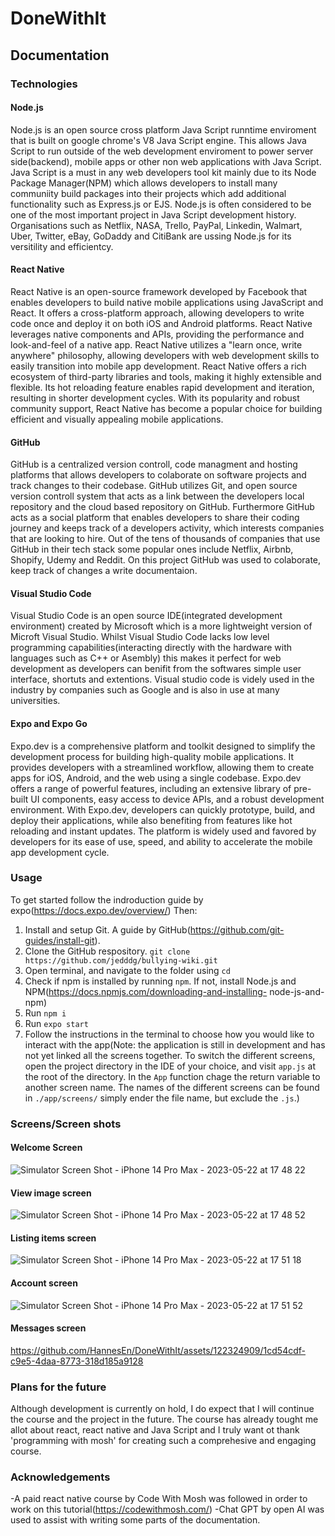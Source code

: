 # DoneWithIt

## Documentation

### Technologies
#### Node.js
Node.js is an open source cross platform Java Script runntime enviroment that is built on google chrome's V8 Java Script engine. This allows Java Script to run outside of the web development enviroment to power server side(backend), mobile apps or other non web applications with Java Script.
Java Script is a must in any web developers tool kit mainly due to its Node Package Manager(NPM) which allows developers to install many communiity build packages into their projects which add additional functionality such as Express.js or EJS. Node.js is often considered to be one of the most important project in Java Script development history.
Organisations such as Netflix, NASA, Trello, PayPal, Linkedin, Walmart, Uber, Twitter, eBay, GoDaddy and CitiBank are ussing Node.js for its versitility and efficientcy. 

#### React Native
React Native is an open-source framework developed by Facebook that enables developers to build native mobile applications using JavaScript and React. It offers a cross-platform approach, allowing developers to write code once and deploy it on both iOS and Android platforms. React Native leverages native components and APIs, providing the performance and look-and-feel of a native app.
React Native utilizes a "learn once, write anywhere" philosophy, allowing developers with web development skills to easily transition into mobile app development. React Native offers a rich ecosystem of third-party libraries and tools, making it highly extensible and flexible. Its hot reloading feature enables rapid development and iteration, resulting in shorter development cycles.
With its popularity and robust community support, React Native has become a popular choice for building efficient and visually appealing mobile applications.

#### GitHub
GitHub is a centralized version controll, code managment and hosting platforms that allows developers to colaborate on software projects and track changes to their codebase. GitHub utilizes Git, and open source version controll system that acts as a link between the developers local repository and the cloud based repository on GitHub.
Furthermore GitHub acts as a social platform that enables developers to share their coding journey and keeps track of a developers activity, which interests companies that are looking to hire.
Out of the tens of thousands of companies that use GitHub in their tech stack some popular ones include Netflix, Airbnb, Shopify, Udemy and Reddit.
On this project GitHub was used to colaborate, keep track of changes a write documentaion. 

#### Visual Studio Code
Visual Studio Code is an open source IDE(integrated development environment) created by Microsoft which is a more lightweight version of Microft Visual Studio.
Whilst Visual Studio Code lacks low level programming capabilities(interacting directly with the hardware with languages such as C++ or Asembly) this makes it perfect for web development as developers can benifit from the softwares simple user interface, shortuts and extentions. 
Visual studio code is videly used in the industry by companies such as Google and is also in use at many universities.

#### Expo and Expo Go
Expo.dev is a comprehensive platform and toolkit designed to simplify the development process for building high-quality mobile applications. It provides developers with a streamlined workflow, allowing them to create apps for iOS, Android, and the web using a single codebase. Expo.dev offers a range of powerful features, including an extensive library of pre-built UI components, easy access to device APIs, and a robust development environment.
With Expo.dev, developers can quickly prototype, build, and deploy their applications, while also benefiting from features like hot reloading and instant updates.
The platform is widely used and favored by developers for its ease of use, speed, and ability to accelerate the mobile app development cycle.


### Usage
To get started follow the indroduction guide by expo(https://docs.expo.dev/overview/) Then:
  1. Install and setup Git. A guide by GitHub(https://github.com/git-guides/install-git).
  2. Clone the GitHub respository. ```` git clone https://github.com/jedddg/bullying-wiki.git ```` 
  3. Open terminal, and navigate to the folder using ````cd````
  4. Check if npm is installed by running ````npm````. If not, install Node.js and NPM(https://docs.npmjs.com/downloading-and-installing-     node-js-and-npm)
  5. Run ````npm i````
  6. Run ````expo start````
  7. Follow the instructions in the terminal to choose how you would like to interact with the app(Note: the application is still in development and        has not yet linked all the screens together. To switch the different screens, open the project directory in the IDE of your choice, and visit          ````app.js```` at the root of the directory. In the ````App```` function chage the return variable to another screen name. The names of the            different screens can be found in ````./app/screens/```` simply ender the file name, but exclude the ````.js````.)


### Screens/Screen shots
#### Welcome Screen
![Simulator Screen Shot - iPhone 14 Pro Max - 2023-05-22 at 17 48 22](https://github.com/HannesEn/DoneWithIt/assets/122324909/35157def-22e6-4aa3-8326-ab9f0df8101b)

#### View image screen
![Simulator Screen Shot - iPhone 14 Pro Max - 2023-05-22 at 17 48 52](https://github.com/HannesEn/DoneWithIt/assets/122324909/4c81c9f0-03df-4d2f-901e-a3d8851f7c01)

#### Listing items screen
![Simulator Screen Shot - iPhone 14 Pro Max - 2023-05-22 at 17 51 18](https://github.com/HannesEn/DoneWithIt/assets/122324909/05506161-d577-4a88-9e17-6c5817eef96e)

#### Account screen
![Simulator Screen Shot - iPhone 14 Pro Max - 2023-05-22 at 17 51 52](https://github.com/HannesEn/DoneWithIt/assets/122324909/d040a3f8-9b3e-4214-a75d-c13dae8d0cb9)

#### Messages screen
https://github.com/HannesEn/DoneWithIt/assets/122324909/1cd54cdf-c9e5-4daa-8773-318d185a9128

### Plans for the future
Although development is currently on hold, I do expect that I will continue the course and the project in the future. The course has already tought me allot about react, react native and Java Script and I truly want ot thank 'programming with mosh' for creating such a comprehesive and engaging course.


### Acknowledgements
-A paid react native course by Code With Mosh was followed in order to work on this tutorial(https://codewithmosh.com/)
-Chat GPT by open AI was used to assist with writing some parts of the documentation.
